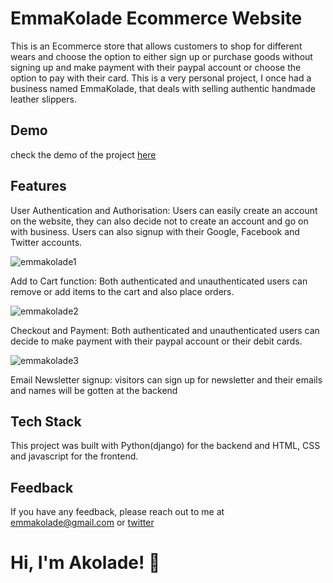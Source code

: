 
# EmmaKolade Ecommerce Website

This is an Ecommerce store that allows customers to shop for different wears 
and choose the option to either sign up or purchase goods without signing up and make payment with their 
paypal account or choose the option to pay with their card.
This is a very personal project, I once had a business named EmmaKolade, that deals with 
selling authentic handmade leather slippers.
## Demo

check the demo of the project [here](https://vimeo.com/765693591)
## Features

User Authentication and Authorisation: Users can easily create an account on the website, they can also decide not to create an account and go on with business.
Users can also signup with their  Google, Facebook and Twitter accounts.

![emmakolade1](https://user-images.githubusercontent.com/43618115/199009646-8e4e217c-1167-4582-a564-47a493218f96.gif)


Add to Cart function: Both authenticated and unauthenticated users can remove or add items to the cart and also place orders.

![emmakolade2](https://user-images.githubusercontent.com/43618115/199012029-490e480f-517b-4fa7-a11b-8572bce1bcef.gif)

Checkout and Payment: Both authenticated and unauthenticated users can decide to make payment with their paypal account or their debit cards.

![emmakolade3](https://user-images.githubusercontent.com/43618115/199013121-f6625168-33da-45f7-8f18-386add7a7b86.gif)


Email Newsletter signup: visitors can sign up for newsletter and their emails and names will be gotten at the backend

## Tech Stack

This project was built with Python(django) for the backend and HTML, CSS and javascript for the frontend.

## Feedback

If you have any feedback, please reach out to me at emmakolade@gmail.com or [twitter](http://twitter.com/akoladesoft)


# Hi, I'm Akolade! 👋
